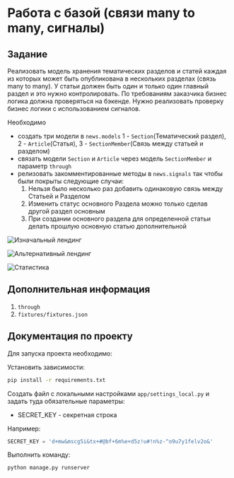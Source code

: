 
# Работа с базой (связи many to many, сигналы)

## Задание

Реализовать модель хранения тематических разделов и статей каждая из которых может быть опубликована
в нескольких разделах (связь many to many). У статьи должен быть один и только один главный раздел и
это нужно контролировать. По требованиям заказчика бизнес логика должна проверяться на бэкенде.
Нужно реализовать проверку бизнес логики с использованием сигналов.


Необходимо

* создать три модели в `news.models`  1 - `Section`(Тематический раздел), 2 - `Article`(Статья), 3 - `SectionMember`(Связь между статьей и разделом)
* связать модели `Section` и `Article` через модель `SectionMember` и параметр `through`
* релизовать закомментированные методы в `news.signals` так чтобы были покрыты следующие случаи:
    1) Нельзя было несколько раз добавить одинаковую связь между Статьей и Разделом
    2) Изменить статус основного Раздела можно только сделав другой раздел основным
    3) При создании основного раздела для определенной статьи делать прошлую основную статью дополнительной

![Изначальный лендинг](./res/original.png)

![Альтернативный лендинг](./res/test.png)

![Статистика](./res/stats.png)

## Дополнительная информация

1) `through`
2) `fixtures/fixtures.json`

## Документация по проекту

Для запуска проекта необходимо:

Установить зависимости:

```bash
pip install -r requirements.txt
```

Создать файл с локальными настройками `app/settings_local.py`
и задать туда обязательные параметры:

* SECRET_KEY - секретная строка

Например:

```python
SECRET_KEY = 'd+mw&mscg5i&tx+#@bf+6m%e+d5z!u#!n%z-^o9u7y1felv2o&'
```

Выполнить команду:

```bash
python manage.py runserver
```